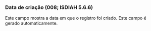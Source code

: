 ### Data de criação  (008; ISDIAH 5.6.6)
Este campo mostra a data em que o registro foi criado. Este campo é gerado automaticamente.
